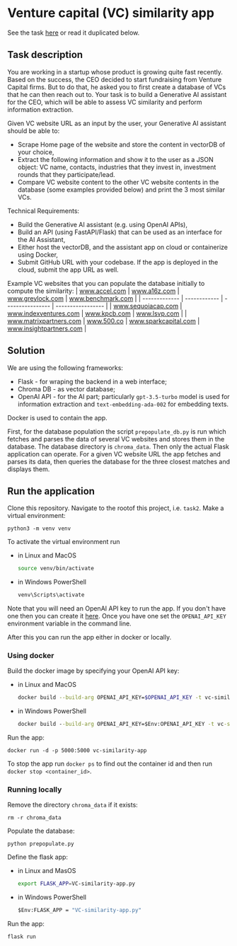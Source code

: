 # Venture capital (VC) similarity app

See the task [here](https://docs.google.com/document/d/1--N-gnnHL_YOIbPVUr5imHCdVLwsCw4WFFNd7hL9lq8/edit) or read it duplicated below.

## Task description

You are working in a startup whose product is growing quite fast recently.
Based on the success, the CEO decided to start fundraising from Venture Capital firms.
But to do that, he asked you to first create a database of VCs that he can then reach out to. 
Your task is to build a Generative AI assistant for the CEO, which will be able to assess VC similarity and perform information extraction.

Given VC website URL as an input by the user, your Generative AI assistant should be able to:
* Scrape Home page of the website and store the content in vectorDB of your choice,
* Extract the following information and show it to the user as a JSON object: VC name, contacts, industries that they invest in, investment rounds that they participate/lead.
* Compare VC website content to the other VC website contents in the database (some examples provided below) and print the 3 most similar VCs.

Technical Requirements:
* Build the Generative AI assistant (e.g. using OpenAI APIs),
* Build an API (using FastAPI/Flask) that can be used as an interface for the AI Assistant,
* Either host the vectorDB, and the assistant app on cloud or containerize using Docker,
* Submit GitHub URL with your codebase. If the app is deployed in the cloud, submit the app URL as well.

Example VC websites that you can populate the database initially to compute the similarity:
| www.accel.com | www.a16z.com | www.greylock.com | www.benchmark.com |
| ------------- | ------------ | ---------------- | ----------------- |
| www.sequoiacap.com | www.indexventures.com | www.kpcb.com | www.lsvp.com |
| www.matrixpartners.com | www.500.co | www.sparkcapital.com | www.insightpartners.com |

## Solution

We are using the following frameworks:
* Flask - for wraping the backend in a web interface;
* Chroma DB - as vector database;
* OpenAI API - for the AI part; particularly `gpt-3.5-turbo` model is used for information extraction and `text-embedding-ada-002` for embedding texts.

Docker is used to contain the app.

First, for the database population the script `prepopulate_db.py` is run which fetches and parses the data of several VC websites and stores them in the database.
The database directory is `chroma_data`.
Then only the actual Flask application can operate. For a given VC website URL the app fetches and parses its data, then queries the database for the three closest matches and displays them.

## Run the application

Clone this repository. Navigate to the rootof this project, i.e. `task2`. Make a virtual environment:
```
python3 -m venv venv
```
To activate the virtual environment run
* in Linux and MacOS
  ```sh
  source venv/bin/activate
  ```
* in Windows PowerShell
  ```bat
  venv\Scripts\activate
  ```

Note that you will need an OpenAI API key to run the app.
If you don't have one then you can create it [here](https://platform.openai.com/api-keys).
Once you have one set the `OPENAI_API_KEY` environment variable in the command line.

After this you can run the app either in docker or locally.

### Using docker

Build the docker image by specifying your OpenAI API key:
* in Linux and MacOS
  ```sh
  docker build --build-arg OPENAI_API_KEY=$OPENAI_API_KEY -t vc-similarity-app .
  ```
* in Windows PowerShell
  ```bat
  docker build --build-arg OPENAI_API_KEY=$Env:OPENAI_API_KEY -t vc-similarity-app .
  ```

Run the app:
```
docker run -d -p 5000:5000 vc-similarity-app
```

To stop the app run `docker ps` to find out the container id and then run `docker stop <container_id>`.


### Running locally

Remove the directory `chroma_data` if it exists:
```
rm -r chroma_data
```

Populate the database:
```
python prepopulate.py
```

Define the flask app:
* in Linux and MasOS
  ```sh
  export FLASK_APP=VC-similarity-app.py
  ```
* in Windows PowerShell
  ```bat
  $Env:FLASK_APP = "VC-similarity-app.py"

Run the app:
```
flask run
```
